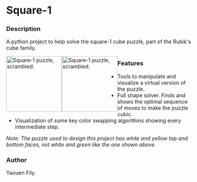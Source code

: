 # Square-1


### Description

A python project to help solve the square-1 cube puzzle, part of the Rubik's cube family.

<p float="left">
  <img src="https://upload.wikimedia.org/wikipedia/commons/d/d8/Square-1_solved.jpg" height="150px" width="150px" alt="Square-1 puzzle, scrambled." style="float:left"/>
  <img src="https://upload.wikimedia.org/wikipedia/commons/7/7c/Square-1_scrambled.jpg" height="150px" width="150px" alt="Square-1 puzzle, scrambled." style="float:left"/>
</p>


### Features

- Tools to manipulate and visualize a virtual version of the puzzle.
- Full shape solver. Finds and shows the optimal sequence of moves to make the puzzle cubic.
- Visualization of some key color swapping algorithms showing every intermediate step.

*Note: The puzzle used to design this project has white and yellow top and bottom faces, not white and green like the one shown above.*


### Author

Yaouen Fily.

